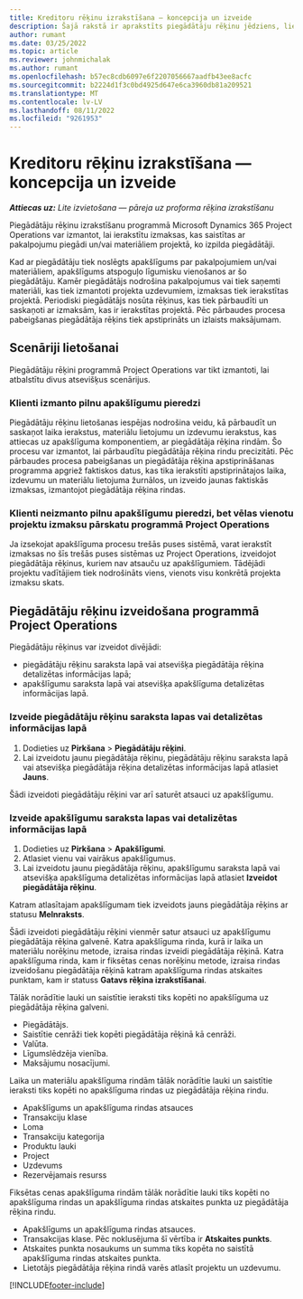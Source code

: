 ```yaml
---
title: Kreditoru rēķinu izrakstīšana — koncepcija un izveide
description: Šajā rakstā ir aprakstīts piegādātāju rēķinu jēdziens, lietojamie scenāriji un izskaidrots, kā piegādātāju rēķinus izveidot programmā Microsoft Dynamics 365 Project Operations.
author: rumant
ms.date: 03/25/2022
ms.topic: article
ms.reviewer: johnmichalak
ms.author: rumant
ms.openlocfilehash: b57ec8cdb6097e6f2207056667aadfb43ee8acfc
ms.sourcegitcommit: b2224d1f3c0bd4925d647e6ca3960db81a209521
ms.translationtype: MT
ms.contentlocale: lv-LV
ms.lasthandoff: 08/11/2022
ms.locfileid: "9261953"
---
```

# <a name="vendor-invoicing---concept-and-creation"></a>Kreditoru rēķinu izrakstīšana — koncepcija un izveide

_**Attiecas uz:** Lite izvietošana — pāreja uz proforma rēķina izrakstīšanu_

Piegādātāju rēķinu izrakstīšanu programmā Microsoft Dynamics 365 Project Operations var izmantot, lai ierakstītu izmaksas, kas saistītas ar pakalpojumu piegādi un/vai materiāliem projektā, ko izpilda piegādātāji.

Kad ar piegādātāju tiek noslēgts apakšlīgums par pakalpojumiem un/vai materiāliem, apakšlīgums atspoguļo līgumisku vienošanos ar šo piegādātāju. Kamēr piegādātājs nodrošina pakalpojumus vai tiek saņemti materiāli, kas tiek izmantoti projekta uzdevumiem, izmaksas tiek ierakstītas projektā. Periodiski piegādātājs nosūta rēķinus, kas tiek pārbaudīti un saskaņoti ar izmaksām, kas ir ierakstītas projektā. Pēc pārbaudes procesa pabeigšanas piegādātāja rēķins tiek apstiprināts un izlaists maksājumam.

## <a name="scenarios-for-use"></a>Scenāriji lietošanai

Piegādātāju rēķini programmā Project Operations var tikt izmantoti, lai atbalstītu divus atsevišķus scenārijus.

### <a name="customers-use-the-full-subcontracting-experiences"></a>Klienti izmanto pilnu apakšlīgumu pieredzi

Piegādātāju rēķinu lietošanas iespējas nodrošina veidu, kā pārbaudīt un saskaņot laika ierakstus, materiālu lietojumu un izdevumu ierakstus, kas attiecas uz apakšlīguma komponentiem, ar piegādātāja rēķina rindām. Šo procesu var izmantot, lai pārbaudītu piegādātāja rēķina rindu precizitāti. Pēc pārbaudes procesa pabeigšanas un piegādātāja rēķina apstiprināšanas programma apgriež faktiskos datus, kas tika ierakstīti apstiprinātajos laika, izdevumu un materiālu lietojuma žurnālos, un izveido jaunas faktiskās izmaksas, izmantojot piegādātāja rēķina rindas.

### <a name="customers-dont-use-the-full-subcontracting-experiences-but-want-to-have-a-unified-view-of-costs-on-projects-in-project-operations"></a>Klienti neizmanto pilnu apakšlīgumu pieredzi, bet vēlas vienotu projektu izmaksu pārskatu programmā Project Operations

Ja izsekojat apakšlīguma procesu trešās puses sistēmā, varat ierakstīt izmaksas no šīs trešās puses sistēmas uz Project Operations, izveidojot piegādātāja rēķinus, kuriem nav atsauču uz apakšlīgumiem. Tādējādi projektu vadītājiem tiek nodrošināts viens, vienots visu konkrētā projekta izmaksu skats.

## <a name="creation-of-vendor-invoices-in-project-operations"></a>Piegādātāju rēķinu izveidošana programmā Project Operations

Piegādātāju rēķinus var izveidot divējādi:

- piegādātāju rēķinu saraksta lapā vai atsevišķa piegādātāja rēķina detalizētas informācijas lapā;
- apakšlīgumu saraksta lapā vai atsevišķa apakšlīguma detalizētas informācijas lapā.

### <a name="creation-from-the-vendor-invoice-list-page-or-details-page"></a>Izveide piegādātāju rēķinu saraksta lapas vai detalizētas informācijas lapā

1. Dodieties uz **Pirkšana** \> **Piegādātāju rēķini**.
2. Lai izveidotu jaunu piegādātāja rēķinu, piegādātāju rēķinu saraksta lapā vai atsevišķa piegādātāja rēķina detalizētas informācijas lapā atlasiet **Jauns**.

Šādi izveidoti piegādātāju rēķini var arī saturēt atsauci uz apakšlīgumu.

### <a name="creation-from-the-subcontract-list-page-or-details-page"></a>Izveide apakšlīgumu saraksta lapas vai detalizētas informācijas lapā

1. Dodieties uz **Pirkšana** \> **Apakšlīgumi**.
2. Atlasiet vienu vai vairākus apakšlīgumus.
3. Lai izveidotu jaunu piegādātāja rēķinu, apakšlīgumu saraksta lapā vai atsevišķa apakšlīguma detalizētas informācijas lapā atlasiet **Izveidot piegādātāja rēķinu**.

Katram atlasītajam apakšlīgumam tiek izveidots jauns piegādātāja rēķins ar statusu **Melnraksts**.

Šādi izveidoti piegādātāju rēķini vienmēr satur atsauci uz apakšlīgumu piegādātāja rēķina galvenē. Katra apakšlīguma rinda, kurā ir laika un materiālu norēķinu metode, izraisa rindas izveidi piegādātāja rēķinā. Katra apakšlīguma rinda, kam ir fiksētas cenas norēķinu metode, izraisa rindas izveidošanu piegādātāja rēķinā katram apakšlīguma rindas atskaites punktam, kam ir statuss **Gatavs rēķina izrakstīšanai**.

Tālāk norādītie lauki un saistītie ieraksti tiks kopēti no apakšlīguma uz piegādātāja rēķina galveni.

- Piegādātājs.
- Saistītie cenrāži tiek kopēti piegādātāja rēķinā kā cenrāži.
- Valūta.
- Līgumslēdzēja vienība.
- Maksājumu nosacījumi.

Laika un materiālu apakšlīguma rindām tālāk norādītie lauki un saistītie ieraksti tiks kopēti no apakšlīguma rindas uz piegādātāja rēķina rindu.

- Apakšlīgums un apakšlīguma rindas atsauces
- Transakciju klase
- Loma
- Transakciju kategorija
- Produktu lauki
- Project
- Uzdevums
- Rezervējamais resurss

Fiksētas cenas apakšlīguma rindām tālāk norādītie lauki tiks kopēti no apakšlīguma rindas un apakšlīguma rindas atskaites punkta uz piegādātāja rēķina rindu.

- Apakšlīgums un apakšlīguma rindas atsauces.
- Transakcijas klase. Pēc noklusējuma šī vērtība ir **Atskaites punkts**.
- Atskaites punkta nosaukums un summa tiks kopēta no saistītā apakšlīguma rindas atskaites punkta.
- Lietotājs piegādātāja rēķina rindā varēs atlasīt projektu un uzdevumu.

[!INCLUDE[footer-include](../../includes/footer-banner.md)]
